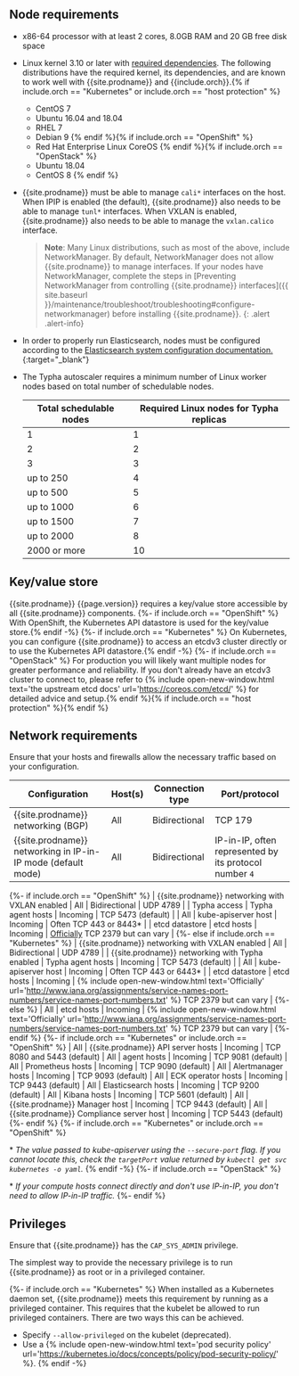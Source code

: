 ## Node requirements

- x86-64 processor with at least 2 cores, 8.0GB RAM and 20 GB free disk space

- Linux kernel 3.10 or later with [required dependencies](#kernel-dependencies).
  The following distributions have the required kernel, its dependencies, and are
  known to work well with {{site.prodname}} and {{include.orch}}.{% if include.orch == "Kubernetes" or include.orch == "host protection" %}
  - CentOS 7
  - Ubuntu 16.04 and 18.04
  - RHEL 7
  - Debian 9
  {% endif %}{% if include.orch == "OpenShift" %}
  - Red Hat Enterprise Linux CoreOS
  {% endif %}{% if include.orch == "OpenStack" %}
  - Ubuntu 18.04
  - CentOS 8
  {% endif %}

- {{site.prodname}} must be able to manage `cali*` interfaces on the host. When IPIP is
  enabled (the default), {{site.prodname}} also needs to be able to manage `tunl*` interfaces.
  When VXLAN is enabled, {{site.prodname}} also needs to be able to manage the `vxlan.calico` interface.

  > **Note**: Many Linux distributions, such as most of the above, include NetworkManager.
  > By default, NetworkManager does not allow {{site.prodname}} to manage interfaces.
  > If your nodes have NetworkManager, complete the steps in
  > [Preventing NetworkManager from controlling {{site.prodname}} interfaces]({{ site.baseurl }}/maintenance/troubleshoot/troubleshooting#configure-networkmanager)
  > before installing {{site.prodname}}.
  {: .alert .alert-info}

- In order to properly run Elasticsearch, nodes must be configured according to the
  [Elasticsearch system configuration documentation.](https://www.elastic.co/guide/en/elasticsearch/reference/current/system-config.html){:target="_blank"}

- The Typha autoscaler requires a minimum number of Linux worker nodes based on total number of schedulable nodes.

  | Total schedulable nodes | Required Linux nodes for Typha replicas |
  |-------------------------|-----------------------------------------|
  | 1                       | 1
  | 2                       | 2
  | 3                       | 3
  | up to 250               | 4
  | up to 500               | 5
  | up to 1000              | 6
  | up to 1500              | 7
  | up to 2000              | 8
  | 2000 or more            | 10

## Key/value store

{{site.prodname}} {{page.version}} requires a key/value store accessible by all
{{site.prodname}} components.
{%- if include.orch == "OpenShift" %}
With OpenShift, the Kubernetes API datastore is used for the key/value store.{% endif -%}
{%- if include.orch == "Kubernetes" %}
On Kubernetes, you can configure {{site.prodname}} to access an etcdv3 cluster directly or to
use the Kubernetes API datastore.{% endif -%}
{%- if include.orch == "OpenStack" %}
For production you will likely want multiple
nodes for greater performance and reliability.  If you don't already have an
etcdv3 cluster to connect to, please refer to {% include open-new-window.html text='the upstream etcd
docs' url='https://coreos.com/etcd/' %} for detailed advice and setup.{% endif %}{% if include.orch == "host protection" %}{% endif %}

## Network requirements

Ensure that your hosts and firewalls allow the necessary traffic based on your configuration.

| Configuration                                                | Host(s)              | Connection type | Port/protocol |
|--------------------------------------------------------------|----------------------|-----------------|---------------|
| {{site.prodname}} networking (BGP)                           | All                  | Bidirectional   | TCP 179 |
| {{site.prodname}} networking in IP-in-IP mode (default mode) | All                  | Bidirectional   | IP-in-IP, often represented by its protocol number `4` |
{%- if include.orch == "OpenShift" %}
| {{site.prodname}} networking with VXLAN enabled              | All                  | Bidirectional   | UDP 4789 |
| Typha access                                                 | Typha agent hosts    | Incoming        | TCP 5473 (default) |
| All                                                         | kube-apiserver host  | Incoming        | Often TCP 443 or 8443\* |
| etcd datastore                                               | etcd hosts           | Incoming        | [Officially](http://www.iana.org/assignments/service-names-port-numbers/service-names-port-numbers.txt) TCP 2379 but can vary |
{%- else if include.orch == "Kubernetes" %}
| {{site.prodname}} networking with VXLAN enabled              | All                  | Bidirectional   | UDP 4789 |
| {{site.prodname}} networking with Typha enabled              | Typha agent hosts    | Incoming        | TCP 5473 (default) |
| All                                                          | kube-apiserver host  | Incoming        | Often TCP 443 or 6443\* |
| etcd datastore                                               | etcd hosts           | Incoming        | {% include open-new-window.html text='Officially' url='http://www.iana.org/assignments/service-names-port-numbers/service-names-port-numbers.txt' %}  TCP 2379 but can vary |
{%- else %}
| All                                                          | etcd hosts           | Incoming        | {% include open-new-window.html text='Officially' url='http://www.iana.org/assignments/service-names-port-numbers/service-names-port-numbers.txt' %}  TCP 2379 but can vary |
{%- endif %}
{%- if include.orch == "Kubernetes" or include.orch == "OpenShift" %}
| All                                                          | {{site.prodname}} API server hosts | Incoming | TCP 8080 and 5443 (default)
| All                                                          | agent hosts         | Incoming        | TCP 9081 (default)
| All                                                          | Prometheus hosts    | Incoming        | TCP 9090 (default)
| All                                                          | Alertmanager hosts  | Incoming        | TCP 9093 (default)
| All                                                          | ECK operator hosts  | Incoming        | TCP 9443 (default)
| All                                                          | Elasticsearch hosts | Incoming        | TCP 9200 (default)
| All                                                          | Kibana hosts        | Incoming        | TCP 5601 (default)
| All                                                          | {{site.prodname}} Manager host | Incoming | TCP 9443 (default)
| All                                                          | {{site.prodname}} Compliance server host | Incoming | TCP 5443 (default)
{%- endif %}
{%- if include.orch == "Kubernetes" or include.orch == "OpenShift" %}

\* _The value passed to kube-apiserver using the `--secure-port` flag. If you cannot locate this, check the `targetPort` value returned by `kubectl get svc kubernetes -o yaml`._
{% endif -%}
{%- if include.orch == "OpenStack" %}

\* _If your compute hosts connect directly and don't use IP-in-IP, you don't need to allow IP-in-IP traffic._
{%- endif %}

## Privileges

Ensure that {{site.prodname}} has the `CAP_SYS_ADMIN` privilege.

The simplest way to provide the necessary privilege is to run {{site.prodname}} as root or in a privileged container.

{%- if include.orch == "Kubernetes" %}
When installed as a Kubernetes daemon set, {{site.prodname}} meets this requirement by running as a
privileged container. This requires that the kubelet be allowed to run privileged
containers. There are two ways this can be achieved.

- Specify `--allow-privileged` on the kubelet (deprecated).
- Use a {% include open-new-window.html text='pod security policy' url='https://kubernetes.io/docs/concepts/policy/pod-security-policy/' %}.
{% endif -%}

